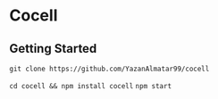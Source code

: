 # Cocell

## Getting Started

`git clone https://github.com/YazanAlmatar99/cocell`

`cd cocell && npm install cocell`
`npm start`
